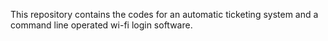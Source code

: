 This repository contains the codes for an automatic ticketing system and a command line operated wi-fi login software.
